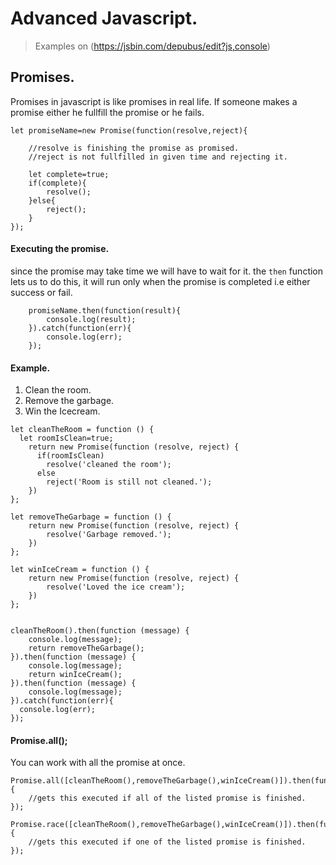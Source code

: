 # Advanced Javascript.
> Examples on (https://jsbin.com/depubus/edit?js,console)


## Promises.
Promises in javascript is like promises in real life.
If someone makes a promise either he fullfill the promise or he fails.
```
let promiseName=new Promise(function(resolve,reject){
   
    //resolve is finishing the promise as promised.
    //reject is not fullfilled in given time and rejecting it.
    
    let complete=true;
    if(complete){
        resolve();
    }else{
        reject();
    }
});

```

#### Executing the promise.
since the promise may take time we will have to wait for it.
the `then` function lets us to do this, it will run only when the promise is completed i.e either success or fail.

```
    promiseName.then(function(result){
        console.log(result);
    }).catch(function(err){
        console.log(err);
    });

```


#### Example.
1) Clean the room.
2) Remove the garbage.
3) Win the Icecream.

```
let cleanTheRoom = function () {
  let roomIsClean=true;
    return new Promise(function (resolve, reject) {
      if(roomIsClean) 
        resolve('cleaned the room');
      else 
        reject('Room is still not cleaned.');
    })
};

let removeTheGarbage = function () {
    return new Promise(function (resolve, reject) {
        resolve('Garbage removed.');
    })
};

let winIceCream = function () {
    return new Promise(function (resolve, reject) {
        resolve('Loved the ice cream');
    })
};


cleanTheRoom().then(function (message) {
    console.log(message);
    return removeTheGarbage();
}).then(function (message) {
    console.log(message);
    return winIceCream();
}).then(function (message) {
    console.log(message);
}).catch(function(err){
  console.log(err);
});
```
#### Promise.all();

You can work with all the promise at once.
```
Promise.all([cleanTheRoom(),removeTheGarbage(),winIceCream()]).then(function(){
    //gets this executed if all of the listed promise is finished.
});
```

```
Promise.race([cleanTheRoom(),removeTheGarbage(),winIceCream()]).then(function(){
    //gets this executed if one of the listed promise is finished.
});
```

